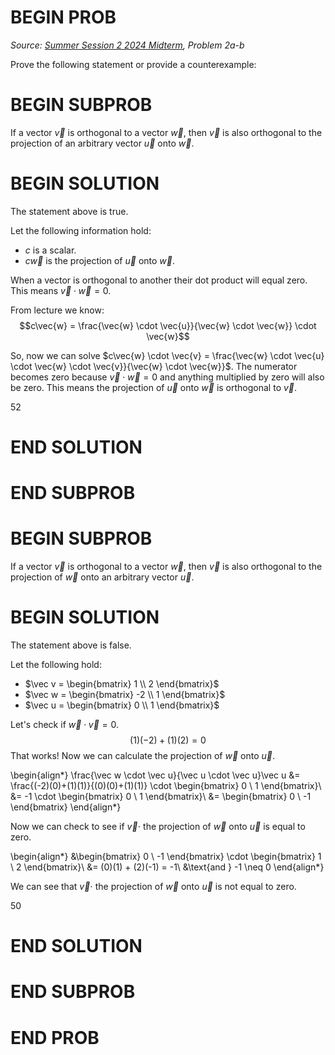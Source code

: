 # BEGIN PROB

<i>Source: [Summer Session 2 2024 Midterm](../ss2-24-midterm/index.html), Problem 2a-b</i>

Prove the following statement or provide a counterexample: 

# BEGIN SUBPROB

If a vector $\vec{v}$ is orthogonal to a vector $\vec{w}$, then $\vec{v}$ is also orthogonal to the projection of an arbitrary vector $\vec{u}$ onto $\vec{w}$.

# BEGIN SOLUTION

The statement above is true.

Let the following information hold:

- $c$ is a scalar.
- $c\vec{w}$ is the projection of $\vec{u}$ onto $\vec{w}$.

When a vector is orthogonal to another their dot product will equal zero. This means $\vec{v} \cdot \vec{w} = 0$.

From lecture we know:
$$c\vec{w} = \frac{\vec{w} \cdot \vec{u}}{\vec{w} \cdot \vec{w}} \cdot \vec{w}$$

So, now we can solve $c\vec{w} \cdot \vec{v} = \frac{\vec{w} \cdot \vec{u} \cdot \vec{w} \cdot \vec{v}}{\vec{w} \cdot \vec{w}}$. The numerator becomes zero because $\vec{v} \cdot \vec{w} = 0$ and anything multiplied by zero will also be zero. This means the projection of $\vec{u}$ onto $\vec{w}$ is orthogonal to $\vec v$.

<average>52</average>

# END SOLUTION


# END SUBPROB


# BEGIN SUBPROB

If a vector $\vec{v}$ is orthogonal to a vector $\vec{w}$, then $\vec{v}$ is also orthogonal to the projection of $\vec{w}$ onto an arbitrary vector $\vec{u}$.

# BEGIN SOLUTION

The statement above is false.

Let the following hold:

- $\vec v = \begin{bmatrix} 1 \\ 2 \end{bmatrix}$
- $\vec w = \begin{bmatrix} -2 \\ 1 \end{bmatrix}$
- $\vec u = \begin{bmatrix} 0 \\ 1 \end{bmatrix}$

Let's check if $\vec w \cdot \vec v = 0$.
$$
(1)(-2)+(1)(2) = 0
$$
That works! Now we can calculate the projection of $\vec w$ onto $\vec u$.

\begin{align*}
\frac{\vec w \cdot \vec u}{\vec u \cdot \vec u}\vec u &= \frac{(-2)(0)+(1)(1)}{(0)(0)+(1)(1)} \cdot \begin{bmatrix} 0 \\ 1 \end{bmatrix}\\
&= -1 \cdot \begin{bmatrix} 0 \\ 1 \end{bmatrix}\\
&= \begin{bmatrix} 0 \\ -1 \end{bmatrix}
\end{align*}

Now we can check to see if $\vec v \cdot$ the projection of $\vec w$ onto $\vec u$ is equal to zero.

\begin{align*}
&\begin{bmatrix} 0 \\ -1 \end{bmatrix} \cdot \begin{bmatrix} 1 \\ 2 \end{bmatrix}\\
&= (0)(1) + (2)(-1) = -1\\
&\text{and } -1 \neq 0
\end{align*}

We can see that $\vec v \cdot$ the projection of $\vec w$ onto $\vec u$ is not equal to zero.


<average>50</average>

# END SOLUTION
    


# END SUBPROB


# END PROB